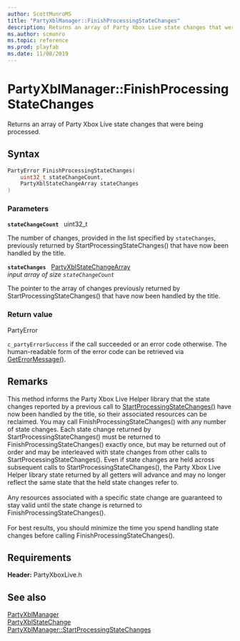 ```yaml
---
author: ScottMunroMS
title: "PartyXblManager::FinishProcessingStateChanges"
description: Returns an array of Party Xbox Live state changes that were being processed.
ms.author: scmunro
ms.topic: reference
ms.prod: playfab
ms.date: 11/08/2019
---
```


# PartyXblManager::FinishProcessingStateChanges  

Returns an array of Party Xbox Live state changes that were being processed.  

## Syntax  
  
```cpp
PartyError FinishProcessingStateChanges(  
    uint32_t stateChangeCount,  
    PartyXblStateChangeArray stateChanges  
)  
```  
  
### Parameters  
  
**`stateChangeCount`** &nbsp; uint32_t  
  
The number of changes, provided in the list specified by `stateChanges`, previously returned by StartProcessingStateChanges() that have now been handled by the title.  
  
**`stateChanges`** &nbsp; [PartyXblStateChangeArray](../../../../../networking/xblreference/xbltypedefs.md)  
*input array of size `stateChangeCount`*  
  
The pointer to the array of changes previously returned by StartProcessingStateChanges() that have now been handled by the title.  
  
  
### Return value  
PartyError
  
```c_partyErrorSuccess``` if the call succeeded or an error code otherwise. The human-readable form of the error code can be retrieved via [GetErrorMessage()](partyxblmanager_geterrormessage.md).
  
## Remarks  
  
This method informs the Party Xbox Live Helper library that the state changes reported by a previous call to [StartProcessingStateChanges()](partyxblmanager_startprocessingstatechanges.md) have now been handled by the title, so their associated resources can be reclaimed. You may call FinishProcessingStateChanges() with any number of state changes. Each state change returned by StartProcessingStateChanges() must be returned to FinishProcessingStateChanges() exactly once, but may be returned out of order and may be interleaved with state changes from other calls to StartProcessingStateChanges(). Even if state changes are held across subsequent calls to StartProcessingStateChanges(), the Party Xbox Live Helper library state returned by all getters will advance and may no longer reflect the same state that the held state changes refer to. <br /><br /> Any resources associated with a specific state change are guaranteed to stay valid until the state change is returned to FinishProcessingStateChanges().   <br /><br /> For best results, you should minimize the time you spend handling state changes before calling FinishProcessingStateChanges().
  
## Requirements  
  
**Header:** PartyXboxLive.h
  
## See also  
[PartyXblManager](../partyxblmanager.md)  
[PartyXblStateChange](../../../structs/partyxblstatechange.md)  
[PartyXblManager::StartProcessingStateChanges](partyxblmanager_startprocessingstatechanges.md)
  
  
